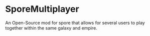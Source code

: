 # SporeMultiplayer
An Open-Source mod for spore that allows for several users to play together within the same galaxy and empire.
